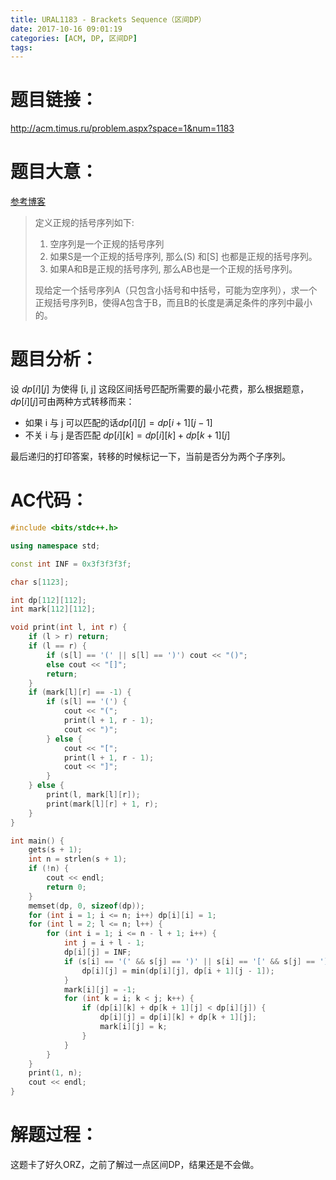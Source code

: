 ```yaml
---
title: URAL1183 - Brackets Sequence（区间DP）
date: 2017-10-16 09:01:19
categories: [ACM, DP, 区间DP]
tags:
---
```

# 题目链接：

http://acm.timus.ru/problem.aspx?space=1&num=1183

# 题目大意：

[参考博客](http://blog.csdn.net/jiange_zh/article/details/49994207)

> 定义正规的括号序列如下: 
>
> 1. 空序列是一个正规的括号序列 
> 2. 如果S是一个正规的括号序列, 那么(S) 和[S] 也都是正规的括号序列。 
> 3. 如果A和B是正规的括号序列, 那么AB也是一个正规的括号序列。 
>
> 现给定一个括号序列A（只包含小括号和中括号，可能为空序列），求一个正规括号序列B，使得A包含于B，而且B的长度是满足条件的序列中最小的。

# 题目分析：

设 $dp[i][j]$ 为使得 [i, j] 这段区间括号匹配所需要的最小花费，那么根据题意，$dp[i][j]$可由两种方式转移而来：

+ 如果 i 与 j 可以匹配的话$dp[i][j] = dp[i + 1][j - 1]$
+ 不关 i 与 j 是否匹配 $dp[i][k] = dp[i][k] + dp[k + 1][j]$



最后递归的打印答案，转移的时候标记一下，当前是否分为两个子序列。


# AC代码：
```cpp
#include <bits/stdc++.h>

using namespace std;

const int INF = 0x3f3f3f3f;

char s[1123];

int dp[112][112];
int mark[112][112];

void print(int l, int r) {
    if (l > r) return;
    if (l == r) {
        if (s[l] == '(' || s[l] == ')') cout << "()";
        else cout << "[]";
        return;
    }
    if (mark[l][r] == -1) {
        if (s[l] == '(') {
            cout << "(";
            print(l + 1, r - 1);
            cout << ")";
        } else {
            cout << "[";
            print(l + 1, r - 1);
            cout << "]";
        }
    } else {
        print(l, mark[l][r]);
        print(mark[l][r] + 1, r);
    }
}

int main() {
    gets(s + 1);
    int n = strlen(s + 1);
    if (!n) {
        cout << endl;
        return 0;
    }
    memset(dp, 0, sizeof(dp));
    for (int i = 1; i <= n; i++) dp[i][i] = 1;
    for (int l = 2; l <= n; l++) {
        for (int i = 1; i <= n - l + 1; i++) {
            int j = i + l - 1;
            dp[i][j] = INF;
            if (s[i] == '(' && s[j] == ')' || s[i] == '[' && s[j] == ']') {
                dp[i][j] = min(dp[i][j], dp[i + 1][j - 1]);
            }
            mark[i][j] = -1;
            for (int k = i; k < j; k++) {
                if (dp[i][k] + dp[k + 1][j] < dp[i][j]) {
                    dp[i][j] = dp[i][k] + dp[k + 1][j];
                    mark[i][j] = k;
                }
            }
        }
    }
    print(1, n);
    cout << endl;
}
```
# 解题过程：

这题卡了好久ORZ，之前了解过一点区间DP，结果还是不会做。
